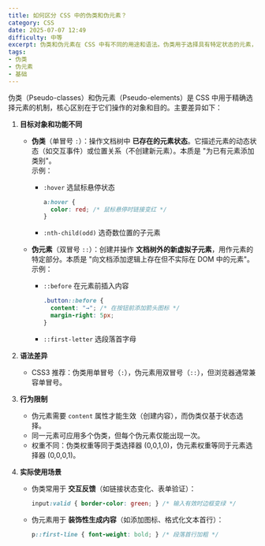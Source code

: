 ```yaml
---
title: 如何区分 CSS 中的伪类和伪元素？
category: CSS
date: 2025-07-07 12:49
difficulty: 中等
excerpt: 伪类和伪元素在 CSS 中有不同的用途和语法。伪类用于选择具有特定状态的元素，而伪元素用于操作虚拟子元素。
tags:
- 伪类
- 伪元素
- 基础
---
```

伪类（Pseudo-classes）和伪元素（Pseudo-elements）是 CSS 中用于精确选择元素的机制，核心区别在于它们操作的对象和目的。主要差异如下：  

1. **目标对象和功能不同**  
   - **伪类**（单冒号 `:`）：操作文档树中 **已存在的元素状态**。它描述元素的动态状态（如交互事件）或位置关系（不创建新元素）。本质是 "为已有元素添加类别"。  
     示例：  
     - `:hover` 选鼠标悬停状态  
       ```css
       a:hover {
         color: red; /* 鼠标悬停时链接变红 */
       }
       ```
     - `:nth-child(odd)` 选奇数位置的子元素  

   - **伪元素**（双冒号 `::`）：创建并操作 **文档树外的新虚拟子元素**，用作元素的特定部分。本质是 "向文档添加逻辑上存在但不实际在 DOM 中的元素"。  
     示例：  
     - `::before` 在元素前插入内容  
       ```css
       .button::before {
         content: "→"; /* 在按钮前添加箭头图标 */
         margin-right: 5px;
       }
       ```
     - `::first-letter` 选段落首字母  

2. **语法差异**  
   - CSS3 推荐：伪类用单冒号（`:`），伪元素用双冒号（`::`），但浏览器通常兼容单冒号。  

3. **行为限制**  
   - 伪元素需要 `content` 属性才能生效（创建内容），而伪类仅基于状态选择。
   - 同一元素可应用多个伪类，但每个伪元素仅能出现一次。
   - 权重不同：伪类权重等同于类选择器 (0,0,1,0)，伪元素权重等同于元素选择器 (0,0,0,1)。  

4. **实际使用场景**  
   - 伪类常用于 **交互反馈**（如链接状态变化、表单验证）：
     ```css
     input:valid { border-color: green; } /* 输入有效时边框变绿 */
     ```
   - 伪元素用于 **装饰性生成内容**（如添加图标、格式化文本首行）：
     ```css
     p::first-line { font-weight: bold; } /* 段落首行加粗 */
     ```
